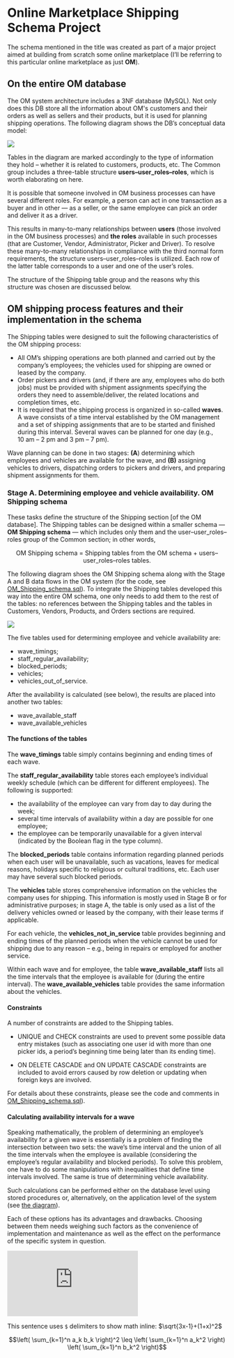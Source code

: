 
# Online Marketplace Shipping Schema Project


The schema mentioned in the title was created as part of a major project aimed at building from scratch some online marketplace (I’ll be referring to this particular online marketplace as just **OM**). 

## On the entire OM database

The OM system architecture includes a 3NF database (MySQL). Not only does this DB store all the information about OM's customers and their orders as well as sellers and their products, but it is used for planning shipping operations. 
The following diagram shows the DB’s conceptual data model:

![ ](https://github.com/AndreiMaikov/MVM_Shipping--SQL/blob/main/images/OM.svg)

Tables in the diagram are marked accordingly to the type of information they hold – whether it is related to customers, products, etc. The Common group includes a three-table structure **users&ndash;user_roles&ndash;roles**, which is worth elaborating on here.

It is possible that someone involved in OM business processes can have several different roles. For example, a person can act in one transaction as a buyer and in other &mdash; as a seller, or the same employee can pick an order and deliver it as a driver. 

This results in many-to-many relationships between **users** (those involved in the OM business processes) and **the roles** available in such processes (that are Customer, Vendor, Administrator, Picker and Driver). To resolve these many-to-many relationships in compliance with the third normal form requirements, the structure users&ndash;user_roles&ndash;roles is utilized. Each row of the latter table corresponds to a user and one of the user’s roles.

The structure of the Shipping table group and the reasons why this structure was chosen are discussed below.

## OM shipping process features and their implementation  in the schema

The Shipping tables were designed to suit the following characteristics of the OM shipping process:

- All OM’s shipping operations are both planned and carried out by the company’s employees; the vehicles used for shipping are owned or leased by the company.
- Order pickers and drivers (and, if there are any, employees who do both jobs) must be provided with shipment assignments specifying the orders they need to assemble/deliver, the related locations and  completion times, etc.
- It is required that the shipping process is organized in so-called **waves**. A wave consists of a time interval established by the OM management and a set of shipping assignments that are to be started and finished during this interval. Several waves can be planned for one day (e.g., 10&nbsp;am&nbsp;&ndash;&nbsp;2&nbsp;pm and 3&nbsp;pm&nbsp;&ndash;&nbsp;7&nbsp;pm).

Wave planning can be done in two stages: 
    **(A**)&nbsp;determining which employees and vehicles are available for the wave, and
    **(B)**&nbsp;assigning vehicles to drivers, dispatching  orders to pickers and drivers, and preparing shipment assignments for them.
    
    

### Stage A. Determining employee and vehicle availability. OM Shipping schema

These tasks define the structure of the Shipping section [of the OM database]. The Shipping tables can be designed within a smaller schema &mdash; **OM Shipping schema**&nbsp;&mdash; which includes only them and the user–user_roles–roles group of the Common section; in other words,
<p align = "center">
   OM Shipping schema =  Shipping tables from the OM schema + users&ndash;user_roles&ndash;roles tables.
</p>

The following diagram shoes the OM Shipping schema along with the Stage A and B data flows in the OM system (for the code, see
<a href="https://github.com/AndreiMaikov/MVM_Shipping--SQL/tree/main/src/OM_Shipping_schema.sql">OM_Shipping_schema.sql</a>).
To integrate the Shipping tables developed this way into the entire OM schema, one only needs to add them to the rest of the tables: no references between the Shipping tables and the tables in Customers, Vendors, Products, and Orders sections are required.



<a name = "OM_Shipping diagram"></a>
![ ](https://github.com/AndreiMaikov/MVM_Shipping--SQL/blob/main/images/OM_Shipping.svg)

The five tables used for determining employee and vehicle availability are:
- wave_timings;
- staff_regular_availability;
- blocked_periods;
- vehicles;
- vehicles_out_of_service.

After the availability is calculated (see below), the results are placed into another two tables:
- wave_available_staff
- wave_available_vehicles

#### The functions of the tables

The **wave_timings** table simply contains beginning and ending times of each wave.

The **staff_regular_availability** table stores each employee’s individual weekly schedule (which can be different for different employees).  The following is supported:
- the availability of the employee can vary from day to day during the week;
- several time intervals of availability within a day are possible for one employee;
- the employee can be temporarily unavailable for a given interval (indicated by the Boolean flag in the type column).

The **blocked_periods** table contains information regarding planned periods when each user will be unavailable, 
	such as vacations, leaves for medical reasons, 
	holidays specific to religious or cultural traditions, etc.
	Each user may have several such blocked periods.
	
The **vehicles** table stores comprehensive information on the vehicles the company uses for shipping. This information is mostly used in Stage B or for administrative purposes; in stage A, the table is only used as a list of the delivery vehicles owned or leased by the company, with their lease terms if applicable.

For each vehicle, the **vehicles_not_in_service** table provides beginning and ending times of the planned periods when the vehicle cannot be used for shipping due to any reason – e.g., being in repairs or employed for another service. 

Within each wave and for employee, the table **wave_available_staff** lists all the time intervals that the employee is available for (during the entire interval). The **wave_available_vehicles** table provides the same information about the vehicles.

#### Constraints

A number of constraints are added to the Shipping tables.

- UNIQUE and CHECK constraints are used to prevent some possible data entry mistakes (such as associating one user id with more than one picker ids, a period’s beginning time being later than its ending time). 

- ON DELETE CASCADE and ON UPDATE CASCADE constraints are included to avoid errors caused by row deletion or updating when foreign keys are involved. 

For details about these constraints, please see the code and comments in
<a href="https://github.com/AndreiMaikov/MVM_Shipping--SQL/tree/main/src/OM_Shipping_schema.sql">OM_Shipping_schema.sql</a>).

#### Calculating availability intervals for a wave

Speaking mathematically, the problem of determining an employee’s availability for a given wave is essentially is a problem of finding the intersection between two sets: the wave’s time interval and the union of all the time intervals when the employee is available (considering the employee’s regular availability and blocked periods). To solve this problem, one have to do some manipulations with inequalities that define time intervals involved. The same is true of determining vehicle availability.

Such calculations can be performed either on the database level using stored procedures or, alternatively, on the application level of the system (see 
<a href = "#OM_Shipping diagram">the diagram</a>).

Each of these options has its advantages and drawbacks. Choosing between them needs weighing such factors as the convenience of implementation and maintenance as well as the effect on the performance of the specific system in question.


![\Large x=\frac{-b\pm\sqrt{b^2-4ac}}{2a}](https://latex.codecogs.com/svg.latex?x%3D%5Cfrac%7B-b%5Cpm%5Csqrt%7Bb%5E2-4ac%7D%7D%7B2a%7D)

This sentence uses `$` delimiters to show math inline: $\sqrt{3x-1}+(1+x)^2$

$$\left( \sum_{k=1}^n a_k b_k \right)^2 \leq \left( \sum_{k=1}^n a_k^2 \right) \left( \sum_{k=1}^n b_k^2 \right)$$
